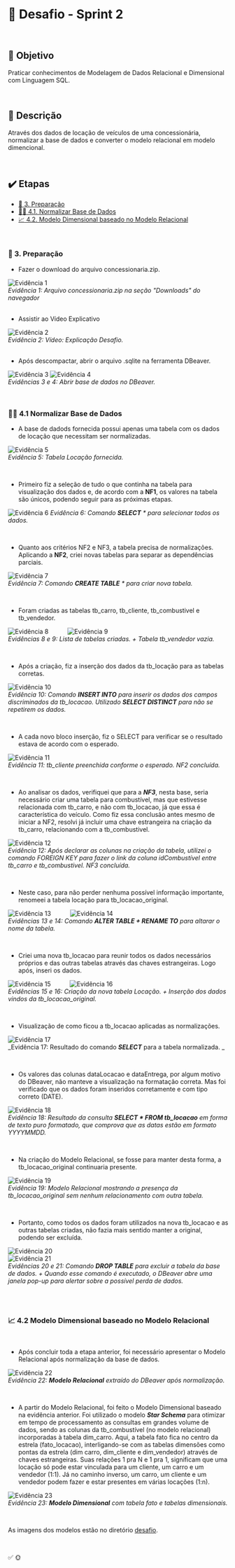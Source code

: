 # :jigsaw: Desafio - Sprint 2

<br>

## :dart: Objetivo

Praticar conhecimentos de Modelagem de Dados Relacional e Dimensional com Linguagem SQL.

<br>

## :thinking: Descrição 

Através dos dados de locação de veículos de uma concessionária, normalizar a base de dados e converter o modelo relacional em modelo dimencional.

<br>

## :heavy_check_mark: Etapas


* [:scroll: 3. Preparação](#3-preparação)
* [:woman_technologist: 4.1. Normalizar Base de Dados](#-41-normalizar-base-de-dados)
* [:chart_with_upwards_trend: 4.2. Modelo Dimensional baseado no Modelo Relacional](#42-modelo-dimensional-baseado-no-modelo-relacional)

<br>

### :scroll: 3. Preparação

* Fazer o download do arquivo concessionaria.zip.

![Evidência 1](/sprint_2/evidencias/evid_desafio/01.jpg)                           
_Evidência 1: Arquivo concessionaria.zip na seção "Downloads" do navegador_              
<br>

* Assistir ao Vídeo Explicativo             

![Evidência 2](/sprint_2/evidencias/evid_desafio/02.jpg)                                   
_Evidência 2: Vídeo: Explicação Desafio._                        
<br>

* Após descompactar, abrir o arquivo .sqlite na ferramenta DBeaver.

![Evidência 3](/sprint_2/evidencias/evid_desafio/03.jpg) 
![Evidência 4](/sprint_2/evidencias/evid_desafio/04.jpg)                                      
_Evidências 3 e 4: Abrir base de dados no DBeaver._

<br>


### :woman_technologist: 4.1 Normalizar Base de Dados

* A base de dadods fornecida possui apenas uma tabela com os dados de locação que necessitam ser normalizadas.

![Evidência 5](/sprint_2/evidencias/evid_desafio/05.jpg)                                    
_Evidência 5: Tabela Locação fornecida._                               

<br>

* Primeiro fiz a seleção de tudo o que continha na tabela para visualização dos dados e, de acordo com a **NF1**, os valores na tabela são únicos, podendo seguir para as próximas etapas.

![Evidência 6](/sprint_2/evidencias/evid_desafio/06.jpg)
_Evidência 6: Comando ***SELECT***  * para selecionar todos os dados._

<br>

* Quanto aos critérios NF2 e NF3, a tabela precisa de normalizações. Aplicando a **NF2**, criei novas tabelas para separar as dependências parciais.

![Evidência 7](/sprint_2/evidencias/evid_desafio/07.jpg)                      
_Evidência 7: Comando ***CREATE TABLE***  * para criar nova tabela._

<br>

* Foram criadas as tabelas tb_carro, tb_cliente, tb_combustivel e tb_vendedor.            

![Evidência 8](/sprint_2/evidencias/evid_desafio/08.jpg)  &nbsp; &nbsp; &nbsp; &nbsp; &nbsp; ![Evidência 9](/sprint_2/evidencias/evid_desafio/09.jpg)                      
_Evidências 8 e 9: Lista de tabelas criadas. + Tabela tb_vendedor vazia._

<br>

* Após a criação, fiz a inserção dos dados da tb_locação para as tabelas corretas.  

![Evidência 10](/sprint_2/evidencias/evid_desafio/10.jpg)                      
_Evidência 10: Comando ***INSERT INTO*** para inserir os dados dos campos discriminados da tb_locacao. Utilizado ***SELECT DISTINCT*** para não se repetirem os dados._

<br>

* A cada novo bloco inserção, fiz o SELECT para verificar se o resultado estava de acordo com o esperado.

![Evidência 11](/sprint_2/evidencias/evid_desafio/11.jpg)                      
_Evidência 11: tb_cliente preenchida conforme o esperado. NF2 concluída._

<br>

* Ao analisar os dados, verifiquei que para a ***NF3***, nesta base, seria necessário criar uma tabela para combustível, mas que estivesse relacionada com tb_carro, e não com tb_locacao, já que essa é característica do veículo. Como fiz essa conclusão antes mesmo de iniciar a NF2, resolvi já incluir uma chave estrangeira na criação da tb_carro, relacionando com a tb_combustivel.

![Evidência 12](/sprint_2/evidencias/evid_desafio/12.jpg)                      
_Evidência 12: Após declarar as colunas na criação da tabela, utilizei o comando *FOREIGN KEY* para fazer o link da coluna idCombustível entre tb_carro e tb_combustivel. NF3 concluída._

<br>

* Neste caso, para não perder nenhuma possível informação importante, renomeei a tabela locação para tb_locacao_original.

![Evidência 13](/sprint_2/evidencias/evid_desafio/13.jpg) &nbsp; &nbsp; &nbsp; &nbsp; &nbsp; ![Evidência 14](/sprint_2/evidencias/evid_desafio/14.jpg)                      
_Evidências 13 e 14: Comando ***ALTER TABLE + RENAME TO*** para altarar o nome da tabela._

<br>

* Criei uma nova tb_locacao para reunir todos os dados necessários próprios e das outras tabelas através das chaves estrangeiras. Logo após, inseri os dados.

![Evidência 15](/sprint_2/evidencias/evid_desafio/15.jpg)    &nbsp; &nbsp; &nbsp; &nbsp; &nbsp;    ![Evidência 16](/sprint_2/evidencias/evid_desafio/16.jpg)                      
_Evidências 15 e 16: Criação da nova tabela Locação. + Inserção dos dados vindos da tb_locacao_original._

<br>

* Visualização de como ficou a tb_locacao aplicadas as normalizações.

![Evidência 17](/sprint_2/evidencias/evid_desafio/17.jpg)               
_Evidência 17: Resultado do comando ***SELECT*** para a tabela normalizada. _

<br>

* Os valores das colunas dataLocacao e dataEntrega, por algum motivo do DBeaver, não manteve a visualização na formatação correta. Mas foi verificado que os dados foram inseridos corretamente e com tipo correto (DATE).

![Evidência 18](/sprint_2/evidencias/evid_desafio/18.jpg)               
_Evidência 18: Resultado da consulta ***SELECT * FROM tb_locacao*** em forma de texto puro formatado, que comprova que as datas estão em formato YYYYMMDD._

<br>

* Na criação do Modelo Relacional, se fosse para manter desta forma, a tb_locacao_original continuaria presente.

![Evidência 19](/sprint_2/evidencias/evid_desafio/19.png)               
_Evidência 19: Modelo Relacional mostrando a presença da tb_locacao_original sem nenhum relacionamento com outra tabela._

<br>

* Portanto, como todos os dados foram utilizados na nova tb_locacao e as outras tabelas criadas, não fazia mais sentido manter a original, podendo ser excluída.

![Evidência 20](/sprint_2/evidencias/evid_desafio/20.jpg)  
![Evidência 21](/sprint_2/evidencias/evid_desafio/21.jpg)               
_Evidências 20 e 21: Comando ***DROP TABLE*** para excluir a tabela da base de dados. + Quando esse comando é executado, o DBeaver abre uma janela pop-up para alertar sobre a possível perda de dados._

<br> <br>


### :chart_with_upwards_trend: 4.2 Modelo Dimensional baseado no Modelo Relacional

<br>

* Após concluir toda a etapa anterior, foi necessário apresentar o Modelo Relacional após normalização da base de dados.

![Evidência 22](/sprint_2/evidencias/evid_desafio/22.png)               
_Evidência 22: ***Modelo Relacional*** extraído do DBeaver após normalização._

<br>

* A partir do Modelo Relacional, foi feito o Modelo Dimensional baseado na evidência anterior. Foi utilizado o modelo ***Star Schema*** para otimizar em tempo de processamento as consultas em grandes volume de dados, sendo as colunas da tb_combustível (no modelo relacional) incorporadas à tabela dim_carro. Aqui, a tabela fato fica no centro da estrela (fato_locacao), interligando-se com as tabelas dimensões como pontas da estrela (dim carro, dim_cliente e dim_vendedor) através de chaves estrangeiras. Suas relações 1 pra N e 1 pra 1, significam que uma locação só pode estar vinculada para um cliente, um carro e um vendedor (1:1). Já no caminho inverso, um carro, um cliente e um vendedor podem fazer e estar presentes em várias locações (1:n).

![Evidência 23](/sprint_2/evidencias/evid_desafio/23.png)               
_Evidência 23: ***Modelo Dimensional*** com tabela fato e tabelas dimensionais._

<br>

As imagens dos modelos estão no diretório [desafio](/sprint_2/desafio/).

<br>

:white_check_mark:
:sun_with_face: